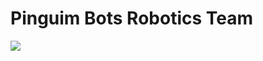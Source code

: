 # Pinguim Bots Robotics Team

![](https://user-images.githubusercontent.com/112727443/251260295-1393dbb1-0e4e-4546-bb73-661d6dc780d9.png)

<!-- ### About:

### Publications:

### Start:
 - wiki
-->

